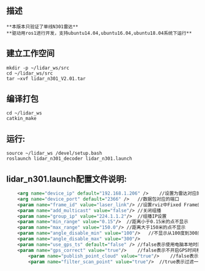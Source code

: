 ## 描述
	**本版本只验证了单线N301雷达**
	**驱动用ros1进行开发，支持ubuntu14.04,ubuntu16.04,ubuntu18.04系统下运行**
## 建立工作空间
```
mkdir -p ~/lidar_ws/src
cd ~/lidar_ws/src
tar –xvf lidar_n301_V2.01.tar
```
## 编译打包
```
cd ~/lidar_ws
catkin_make
```

## 运行: 
```
source ~/lidar_ws /devel/setup.bash
roslaunch lidar_n301_decoder lidar_n301.launch
```



## lidar_n301.launch配置文件说明: 
~~~xml
	<arg name="device_ip" default="192.168.1.206" />	//设置为雷达对应的IP
	<arg name="device_port" default="2366" />	//数据包对应的端口
	<param name="frame_id" value="laser_link"/>	//设置rviz中Fixed Frame的名称
	<param name="add_multicast" value="false"/>	//关闭组播
	<param name="group_ip" value="224.1.1.2"/>	//组播IP设置
	<param name="min_range" value="0.15"/>	//距离小于0.15米的点不显示
	<param name="max_range" value="150.0"/>	//距离大于150米的点不显示
	<param name="angle_disable_min" value="100"/>	//不显示从100度到300度范围的点
	<param name="angle_disable_max" value="300"/>
	<param name="use_gps_ts" default="false" />	//false表示使用电脑本地时间,true表示使用GPS时间
	<param name="gps_correct" value="true"/>	//false表示不开启GPS时间校正,true表示开启GPS时间校正
    	<param name="publish_point_cloud" value="true"/>	//false表示不显示point_cloud点云,true表示显示point_cloud点云
    	<param name="filter_scan_point" value="true"/>	//true表示过滤一圈多余的点，false表示不过滤
~~~







